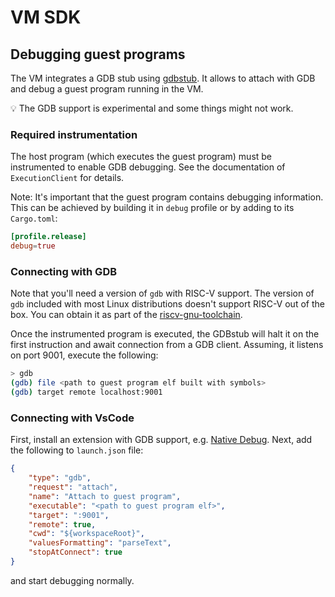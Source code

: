 # VM SDK

## Debugging guest programs

The VM integrates a GDB stub using [gdbstub](https://docs.rs/crate/gdbstub/latest).
It allows to attach with GDB and debug a guest program running in the VM.

💡 The GDB support is experimental and some things might not work.

### Required instrumentation
The host program (which executes the guest program) must be instrumented to enable GDB debugging.
See the documentation of `ExecutionClient` for details.

Note: It's important that the guest program contains debugging information. This can be achieved by building it in `debug` profile or by adding to its `Cargo.toml`:

```toml
[profile.release]
debug=true
```

### Connecting with GDB

Note that you'll need a version of `gdb` with RISC-V support. The version of `gdb` included with most Linux distributions doesn't support RISC-V out of the box. You can obtain it as part of the [riscv-gnu-toolchain](https://github.com/riscv-collab/riscv-gnu-toolchain).

Once the instrumented program is executed, the GDBstub will halt it on the first instruction and await connection from a GDB client. Assuming, it listens on port 9001, execute the following:

```sh
> gdb
(gdb) file <path to guest program elf built with symbols>
(gdb) target remote localhost:9001
```

### Connecting with VsCode

First, install an extension with GDB support, e.g. [Native Debug](marketplace.visualstudio.com/items?itemName=webfreak.debug). Next, add the following to `launch.json` file:

```json
{
    "type": "gdb",
    "request": "attach",
    "name": "Attach to guest program",
    "executable": "<path to guest program elf>",
    "target": ":9001",
    "remote": true,
    "cwd": "${workspaceRoot}",
    "valuesFormatting": "parseText",
    "stopAtConnect": true
}
```

and start debugging normally.
